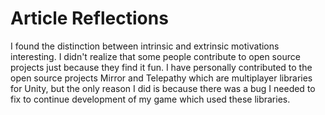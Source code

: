 # Article Reflections

I found the distinction between intrinsic and extrinsic motivations interesting. I didn't realize that some people contribute to open source projects just because they find it fun. I have personally contributed to the open source projects Mirror and Telepathy which are multiplayer libraries for Unity, but the only reason I did is because there was a bug I needed to fix to continue development of my game which used these libraries.